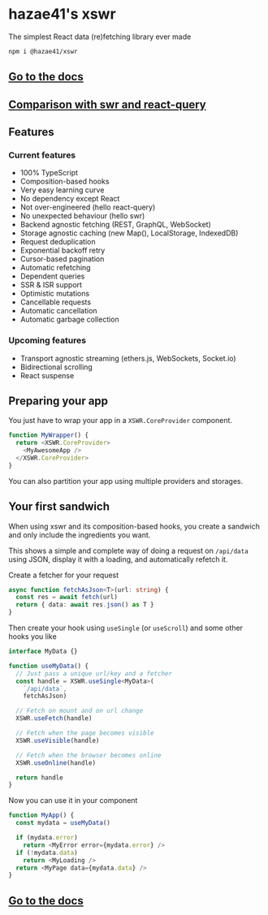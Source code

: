 # hazae41's xswr

The simplest React data (re)fetching library ever made

```bash
npm i @hazae41/xswr
```

## [Go to the docs](https://xswr.hazae41.me)

## [Comparison with swr and react-query](https://xswr.hazae41.me/faq/comparison)

## Features

### Current features

- 100% TypeScript
- Composition-based hooks
- Very easy learning curve
- No dependency except React
- Not over-engineered (hello react-query)
- No unexpected behaviour (hello swr)
- Backend agnostic fetching (REST, GraphQL, WebSocket)
- Storage agnostic caching (new Map(), LocalStorage, IndexedDB)
- Request deduplication
- Exponential backoff retry
- Cursor-based pagination
- Automatic refetching
- Dependent queries
- SSR & ISR support
- Optimistic mutations
- Cancellable requests
- Automatic cancellation 
- Automatic garbage collection

### Upcoming features

- Transport agnostic streaming (ethers.js, WebSockets, Socket.io)
- Bidirectional scrolling
- React suspense

## Preparing your app

You just have to wrap your app in a `XSWR.CoreProvider` component.

```typescript
function MyWrapper() {
  return <XSWR.CoreProvider>
    <MyAwesomeApp />
  </XSWR.CoreProvider>
}
```

You can also partition your app using multiple providers and storages.

## Your first sandwich

When using xswr and its composition-based hooks, you create a sandwich and only include the ingredients you want.

This shows a simple and complete way of doing a request on `/api/data` using JSON, display it with a loading, and automatically refetch it.

Create a fetcher for your request

```typescript
async function fetchAsJson<T>(url: string) {
  const res = await fetch(url)
  return { data: await res.json() as T }
}
```

Then create your hook using `useSingle` (or `useScroll`) and some other hooks you like

```typescript
interface MyData {}

function useMyData() {
  // Just pass a unique url/key and a fetcher
  const handle = XSWR.useSingle<MyData>(
    `/api/data`,
    fetchAsJson)

  // Fetch on mount and on url change
  XSWR.useFetch(handle)

  // Fetch when the page becomes visible
  XSWR.useVisible(handle)

  // Fetch when the browser becomes online
  XSWR.useOnline(handle)

  return handle
}
```

Now you can use it in your component

```typescript
function MyApp() {
  const mydata = useMyData()

  if (mydata.error)
    return <MyError error={mydata.error} />
  if (!mydata.data)
    return <MyLoading />
  return <MyPage data={mydata.data} />
}
```

## [Go to the docs](https://xswr.hazae41.me)